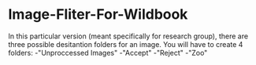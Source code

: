 # Image-Fliter-For-Wildbook
In this particular version (meant specifically for research group), there are three possible desitantion folders for an image. 
You will have to create 4 folders:
 -"Unproccessed Images"
 -"Accept"
 -"Reject"
 -"Zoo"
 
